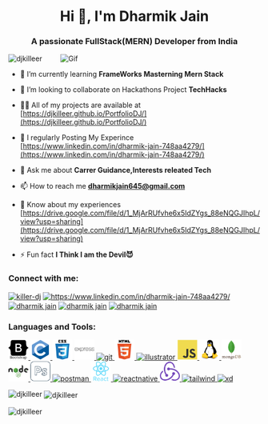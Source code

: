 <h1 align="center">Hi 👋, I'm Dharmik Jain</h1>
<h3 align="center">A passionate FullStack(MERN) Developer from India</h3>

<img align="right" alt="Gif" width="400" src="https://media2.giphy.com/media/RbDKaczqWovIugyJmW/giphy.gif">

<p align="left"> <img src="https://komarev.com/ghpvc/?username=djkilleer&label=Profile%20views&color=0e75b6&style=flat" alt="djkilleer" /> </p>

- 🌱 I’m currently learning **FrameWorks Masterning Mern Stack**

- 👯 I’m looking to collaborate on Hackathons Project **TechHacks**

- 👨‍💻 All of my projects are available at [https://djkilleer.github.io/PortfolioDJ/](https://djkilleer.github.io/PortfolioDJ/)

- 📝 I regularly Posting My Experince [https://www.linkedin.com/in/dharmik-jain-748aa4279/](https://www.linkedin.com/in/dharmik-jain-748aa4279/)

- 💬 Ask me about **Carrer Guidance,Interests releated Tech**

- 📫 How to reach me **dharmikjain645@gmail.com**

- 📄 Know about my experiences [https://drive.google.com/file/d/1_MjArRUfvhe6x5IdZYgs_88eNQGJIhpL/view?usp=sharing](https://drive.google.com/file/d/1_MjArRUfvhe6x5IdZYgs_88eNQGJIhpL/view?usp=sharing)

- ⚡ Fun fact **I Think I am the Devil😈**

<h3 align="left">Connect with me:</h3>
<p align="left">
<a href="https://codepen.io/killer-dj" target="blank"><img align="center" src="https://raw.githubusercontent.com/rahuldkjain/github-profile-readme-generator/master/src/images/icons/Social/codepen.svg" alt="killer-dj" height="30" width="40" /></a>
<a href="https://linkedin.com/in/https://www.linkedin.com/in/dharmik-jain-748aa4279/" target="blank"><img align="center" src="https://raw.githubusercontent.com/rahuldkjain/github-profile-readme-generator/master/src/images/icons/Social/linked-in-alt.svg" alt="https://www.linkedin.com/in/dharmik-jain-748aa4279/" height="30" width="40" /></a>
<a href="https://fb.com/dharmik jain" target="blank"><img align="center" src="https://raw.githubusercontent.com/rahuldkjain/github-profile-readme-generator/master/src/images/icons/Social/facebook.svg" alt="dharmik jain" height="30" width="40" /></a>
<a href="https://instagram.com/dharmik jain" target="blank"><img align="center" src="https://raw.githubusercontent.com/rahuldkjain/github-profile-readme-generator/master/src/images/icons/Social/instagram.svg" alt="dharmik jain" height="30" width="40" /></a>
<a href="https://auth.geeksforgeeks.org/user/dharmik jain" target="blank"><img align="center" src="https://raw.githubusercontent.com/rahuldkjain/github-profile-readme-generator/master/src/images/icons/Social/geeks-for-geeks.svg" alt="dharmik jain" height="30" width="40" /></a>
</p>

<h3 align="left">Languages and Tools:</h3>
<p align="left"> <a href="https://getbootstrap.com" target="_blank" rel="noreferrer"> <img src="https://raw.githubusercontent.com/devicons/devicon/master/icons/bootstrap/bootstrap-plain-wordmark.svg" alt="bootstrap" width="40" height="40"/> </a> <a href="https://www.cprogramming.com/" target="_blank" rel="noreferrer"> <img src="https://raw.githubusercontent.com/devicons/devicon/master/icons/c/c-original.svg" alt="c" width="40" height="40"/> </a> <a href="https://www.w3schools.com/css/" target="_blank" rel="noreferrer"> <img src="https://raw.githubusercontent.com/devicons/devicon/master/icons/css3/css3-original-wordmark.svg" alt="css3" width="40" height="40"/> </a> <a href="https://expressjs.com" target="_blank" rel="noreferrer"> <img src="https://raw.githubusercontent.com/devicons/devicon/master/icons/express/express-original-wordmark.svg" alt="express" width="40" height="40"/> </a> <a href="https://git-scm.com/" target="_blank" rel="noreferrer"> <img src="https://www.vectorlogo.zone/logos/git-scm/git-scm-icon.svg" alt="git" width="40" height="40"/> </a> <a href="https://www.w3.org/html/" target="_blank" rel="noreferrer"> <img src="https://raw.githubusercontent.com/devicons/devicon/master/icons/html5/html5-original-wordmark.svg" alt="html5" width="40" height="40"/> </a> <a href="https://www.adobe.com/in/products/illustrator.html" target="_blank" rel="noreferrer"> <img src="https://www.vectorlogo.zone/logos/adobe_illustrator/adobe_illustrator-icon.svg" alt="illustrator" width="40" height="40"/> </a> <a href="https://developer.mozilla.org/en-US/docs/Web/JavaScript" target="_blank" rel="noreferrer"> <img src="https://raw.githubusercontent.com/devicons/devicon/master/icons/javascript/javascript-original.svg" alt="javascript" width="40" height="40"/> </a> <a href="https://www.linux.org/" target="_blank" rel="noreferrer"> <img src="https://raw.githubusercontent.com/devicons/devicon/master/icons/linux/linux-original.svg" alt="linux" width="40" height="40"/> </a> <a href="https://www.mongodb.com/" target="_blank" rel="noreferrer"> <img src="https://raw.githubusercontent.com/devicons/devicon/master/icons/mongodb/mongodb-original-wordmark.svg" alt="mongodb" width="40" height="40"/> </a> <a href="https://nodejs.org" target="_blank" rel="noreferrer"> <img src="https://raw.githubusercontent.com/devicons/devicon/master/icons/nodejs/nodejs-original-wordmark.svg" alt="nodejs" width="40" height="40"/> </a> <a href="https://www.photoshop.com/en" target="_blank" rel="noreferrer"> <img src="https://raw.githubusercontent.com/devicons/devicon/master/icons/photoshop/photoshop-line.svg" alt="photoshop" width="40" height="40"/> </a> <a href="https://postman.com" target="_blank" rel="noreferrer"> <img src="https://www.vectorlogo.zone/logos/getpostman/getpostman-icon.svg" alt="postman" width="40" height="40"/> </a> <a href="https://reactjs.org/" target="_blank" rel="noreferrer"> <img src="https://raw.githubusercontent.com/devicons/devicon/master/icons/react/react-original-wordmark.svg" alt="react" width="40" height="40"/> </a> <a href="https://reactnative.dev/" target="_blank" rel="noreferrer"> <img src="https://reactnative.dev/img/header_logo.svg" alt="reactnative" width="40" height="40"/> </a> <a href="https://redux.js.org" target="_blank" rel="noreferrer"> <img src="https://raw.githubusercontent.com/devicons/devicon/master/icons/redux/redux-original.svg" alt="redux" width="40" height="40"/> </a> <a href="https://tailwindcss.com/" target="_blank" rel="noreferrer"> <img src="https://www.vectorlogo.zone/logos/tailwindcss/tailwindcss-icon.svg" alt="tailwind" width="40" height="40"/> </a> <a href="https://www.adobe.com/products/xd.html" target="_blank" rel="noreferrer"> <img src="https://cdn.worldvectorlogo.com/logos/adobe-xd.svg" alt="xd" width="40" height="40"/> </a> </p>

<p><img align="left" src="https://github-readme-stats.vercel.app/api/top-langs?username=djkilleer&show_icons=true&locale=en&layout=compact" alt="djkilleer" /></p>

<p>&nbsp;<img align="center" src="https://github-readme-stats.vercel.app/api?username=djkilleer&show_icons=true&locale=en" alt="djkilleer" /></p>

<p><img align="center" src="https://github-readme-streak-stats.herokuapp.com/?user=djkilleer&" alt="djkilleer" /></p>
